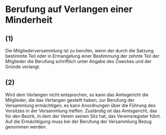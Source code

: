 # Berufung auf Verlangen einer Minderheit



## (1)

 Die Mitgliederversammlung ist zu berufen, wenn der durch die Satzung bestimmte Teil oder in Ermangelung einer Bestimmung der zehnte Teil der Mitglieder die Berufung schriftlich unter Angabe des Zweckes und der Gründe verlangt.

## (2)

 Wird dem Verlangen nicht entsprochen, so kann das Amtsgericht die Mitglieder, die das Verlangen gestellt haben, zur Berufung der Versammlung ermächtigen; es kann Anordnungen über die Führung des Vorsitzes in der Versammlung treffen. Zuständig ist das Amtsgericht, das für den Bezirk, in dem der Verein seinen Sitz hat, das Vereinsregister führt. Auf die Ermächtigung muss bei der Berufung der Versammlung Bezug genommen werden. 

